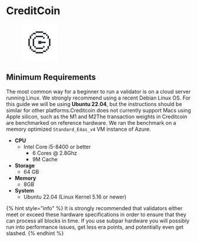 # CreditCoin

<figure><img src="../../.gitbook/assets/project3.jpg" alt="" width="100"><figcaption></figcaption></figure>

## Minimum Requirements

The most common way for a beginner to run a validator is on a cloud server running Linux. We strongly recommend using a recent Debian Linux OS. For this guide we will be using **Ubuntu 22.04**, but the instructions should be similar for other platforms.Creditcoin does not currently support Macs using Apple silicon, such as the M1 and M2The transaction weights in Creditcoin are benchmarked on reference hardware. We ran the benchmark on a memory optimized `Standard_E4as_v4` VM instance of Azure.

* **CPU**
  * Intel Core i5-8400 or better
    * 6 Cores @ 2.8Ghz
    * 9M Cache
* **Storage**
  * 64 GB
* **Memory**
  * 8GB
* **System**
  * Ubuntu 22.04 (Linux Kernel 5.16 or newer)

{% hint style="info" %}
It is strongly recommended that validators either meet or exceed these hardware specifications in order to ensure that they can process all blocks in time. If you use subpar hardware you will possibly run into performance issues, get less era points, and potentially even get slashed.
{% endhint %}
